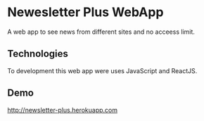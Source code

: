 # Newesletter Plus WebApp
A web app to see news from different sites and no acceess limit.

## Technologies
To development this web app were uses JavaScript and ReactJS.

## Demo
http://newsletter-plus.herokuapp.com
